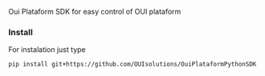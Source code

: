 

Oui Plataform SDK for easy control of OUI plataform 


### Install
For instalation just type 
```shel
pip install git+https://github.com/OUIsolutions/OuiPlataformPythonSDK
```